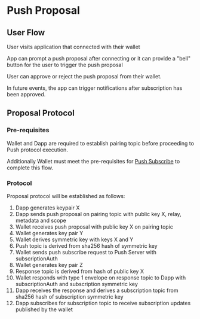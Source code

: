 # Push Proposal

## User Flow

User visits application that connected with their wallet

App can prompt a push proposal after connecting or it can provide a "bell" button for the user to trigger the push proposal

User can approve or reject the push proposal from their wallet.

In future events, the app can trigger notifications after subscription has been approved.

## Proposal Protocol

### Pre-requisites

Wallet and Dapp are required to establish pairing topic before proceeding to Push protocol execution.

Additionally Wallet must meet the pre-requisites for [Push Subscribe](./push-subscribe.md) to complete this flow.

### Protocol

Proposal protocol will be established as follows:

1. Dapp generates keypair X
2. Dapp sends push proposal on pairing topic with public key X, relay, metadata and scope
3. Wallet receives push proposal with public key X on pairing topic
4. Wallet generates key pair Y
5. Wallet derives symmetric key with keys X and Y
6. Push topic is derived from sha256 hash of symmetric key 
7. Wallet sends push subscribe request to Push Server with subscriptionAuth
8. Wallet generates key pair Z
9. Response topic is derived from hash of public key X
10. Wallet responds with type 1 envelope on response topic to Dapp with subscriptionAuth and subscription symmetric key
11. Dapp receives the response and derives a subscription topic from sha256 hash of subscription symmetric key
12. Dapp subscribes for subscription topic to receive subscription updates published by the wallet
